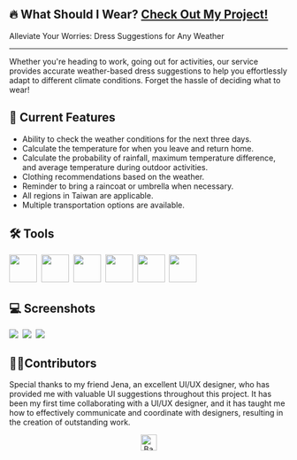 ## 🔥 What Should I Wear? <a href="https://what-should-i-wear-bd38a.web.app/"  target="_blank">Check Out My Project!</a>

Alleviate Your Worries: Dress Suggestions for Any Weather
***
Whether you're heading to work, going out for activities, our service provides accurate weather-based dress suggestions to help you effortlessly adapt to different climate conditions. Forget the hassle of deciding what to wear!

## 🏁 Current Features

* Ability to check the weather conditions for the next three days.
* Calculate the temperature for when you leave and return home.
* Calculate the probability of rainfall, maximum temperature difference, and average temperature during outdoor activities.
* Clothing recommendations based on the weather.
* Reminder to bring a raincoat or umbrella when necessary.
* All regions in Taiwan are applicable.
* Multiple transportation options are available.

## 🛠 Tools
<img src=https://upload.wikimedia.org/wikipedia/commons/thumb/a/a7/React-icon.svg/512px-React-icon.svg.png?20220125121207 height="50px" width="50px"> <img/>
<img src=https://cdn.worldvectorlogo.com/logos/javascript-1.svg height="50px" width="50px"> <img/>
<img src=https://cdn-icons-png.flaticon.com/512/5968/5968358.png height="50px" width="50px"> <img/>
<img src=https://icons-for-free.com/iconfiles/png/512/svg+developer+firebase+google+programming+icon-1320183319887802192.png height="50px" width="50px"> <img/>
<img src=https://forum.bubble.io/uploads/default/original/3X/8/4/84c1f5c09eddc477a4cebd29b44604cc13f6208e.png height="50px" width="50px"> <img/>
<img src=https://www.svgrepo.com/show/354262/react-router.svg height="50px" width="50px"> <img/>


## 💻 Screenshots

<img src=https://i.ibb.co/frRrQpD/2023-06-07-2-48-10.png > <img/>
<img src=https://i.ibb.co/5s6PrR8/2023-06-07-3-04-16.png > <img/>
<img src=https://i.ibb.co/ZKf7fBC/2023-06-07-3-04-27.png > <img/>

## 👩‍💻Contributors
Special thanks to my friend Jena, an excellent UI/UX designer, who has provided me with valuable UI suggestions throughout this project. It has been my first time collaborating with a UI/UX designer, and it has taught me how to effectively communicate and coordinate with designers, resulting in the creation of outstanding work.



<p align="center"><a href="https://github.com/ooospooky/What-Should-I-Wear"><img src="https://superagi.com/wp-content/uploads/2023/05/backToTopButton.png" alt="Back to top" height="29"/></a></p>